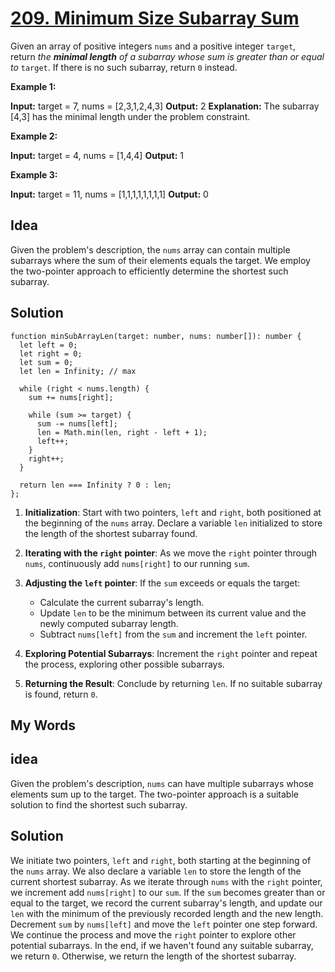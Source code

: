 # [209. Minimum Size Subarray Sum](https://leetcode.com/problems/minimum-size-subarray-sum/)

Given an array of positive integers `nums` and a positive integer `target`, return _the **minimal length** of a_ _subarray_ _whose sum is greater than or equal to_ `target`. If there is no such subarray, return `0` instead.

**Example 1:**

**Input:** target = 7, nums = [2,3,1,2,4,3]
**Output:** 2
**Explanation:** The subarray [4,3] has the minimal length under the problem constraint.

**Example 2:**

**Input:** target = 4, nums = [1,4,4]
**Output:** 1

**Example 3:**

**Input:** target = 11, nums = [1,1,1,1,1,1,1,1]
**Output:** 0

## Idea

Given the problem's description, the `nums` array can contain multiple subarrays where the sum of their elements equals the target. We employ the two-pointer approach to efficiently determine the shortest such subarray.

## Solution
```
function minSubArrayLen(target: number, nums: number[]): number {  
  let left = 0;  
  let right = 0;  
  let sum = 0;  
  let len = Infinity; // max  
  
  while (right < nums.length) {  
    sum += nums[right];  
  
    while (sum >= target) {  
      sum -= nums[left];  
      len = Math.min(len, right - left + 1);  
      left++;  
    }  
    right++;  
  }  
  
  return len === Infinity ? 0 : len;  
};
```

1. **Initialization**: Start with two pointers, `left` and `right`, both positioned at the beginning of the `nums` array. Declare a variable `len` initialized to store the length of the shortest subarray found.

2. **Iterating with the `right` pointer**: As we move the `right` pointer through `nums`, continuously add `nums[right]` to our running `sum`.

3. **Adjusting the `left` pointer**: If the `sum` exceeds or equals the target:

    - Calculate the current subarray's length.
    - Update `len` to be the minimum between its current value and the newly computed subarray length.
    - Subtract `nums[left]` from the `sum` and increment the `left` pointer.
4. **Exploring Potential Subarrays**: Increment the `right` pointer and repeat the process, exploring other possible subarrays.

5. **Returning the Result**: Conclude by returning `len`. If no suitable subarray is found, return `0`.

## My Words

## idea
Given the problem's description, `nums` can have multiple subarrays whose elements sum up to the target. The two-pointer approach is a suitable solution to find the shortest such subarray.

## Solution
We initiate two pointers, `left` and `right`, both starting at the beginning of the `nums` array. We also declare a variable `len` to store the length of the current shortest subarray.
As we iterate through `nums` with the `right` pointer,  we increment add `nums[right]` to our `sum`. If the `sum` becomes greater than or equal to the target, we record the current subarray's length, and update our `len` with the minimum of the previously recorded length and the new length. Decrement `sum` by `nums[left]` and move the `left` pointer one step forward.
We continue the process and move the `right` pointer to explore other potential subarrays.
In the end, if we haven't found any suitable subarray, we return `0`. Otherwise, we return the length of the shortest subarray.
